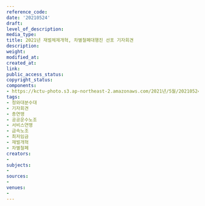 ```yaml
---
reference_code: 
date: '20210524'
draft: 
level_of_description: 
media_type: 
title: 2021년 재벌체제개혁, 차별철폐대행진 선포 기자회견
description: 
weight: 
modified_at: 
created_at: 
link: 
public_access_status: 
copyright_status: 
components:
- https://kctu-photo.s3.ap-northeast-2.amazonaws.com/2021년/5월/20210524-2021년+재벌체제개혁,+차별철폐대행진+선포+기자회견_청와대분수대_기자회견_총연맹_공공운수노조_서비스연맹_금속노조_최저임금_재벌개혁_차별철폐/_1D20069.jpg
tags:
- 청와대분수대
- 기자회견
- 총연맹
- 공공운수노조
- 서비스연맹
- 금속노조
- 최저임금
- 재벌개혁
- 차별철폐
creators:
- 
subjects:
- 
sources:
- 
venues:
- 
---
```

